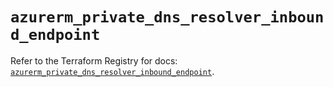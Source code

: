 # `azurerm_private_dns_resolver_inbound_endpoint`

Refer to the Terraform Registry for docs: [`azurerm_private_dns_resolver_inbound_endpoint`](https://registry.terraform.io/providers/hashicorp/azurerm/4.7.0/docs/resources/private_dns_resolver_inbound_endpoint).
